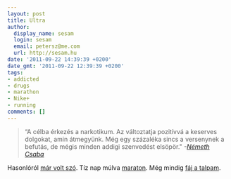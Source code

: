 ```yaml
---
layout: post
title: Ultra
author:
  display_name: sesam
  login: sesam
  email: petersz@me.com
  url: http://sesam.hu
date: '2011-09-22 14:39:39 +0200'
date_gmt: '2011-09-22 12:39:39 +0200'
tags:
- addicted
- drugs
- marathon
- Nike+
- running
comments: []
---
```


> “A célba érkezés a narkotikum. Az változtatja pozitívvá a keserves dolgokat, amin átmegyünk. Még egy százaléka sincs a versenynek a befutás, de mégis minden addigi szenvedést elsöpör." _-[Németh Csaba](http://sportgeza.hu/sport/2011/09/13/a_celba_erkezes_a_narkotikum)_

Hasonlóról [már volt szó](http://sesam.hu/2010/11/14/nike-gps). Tíz nap múlva [maraton](http://www.futas.net/futoverseny/marathon/budapest-maraton.php). Még mindig [fáj a talpam](http://runkeeper.com/user/sesamsys/activity/53144713).
